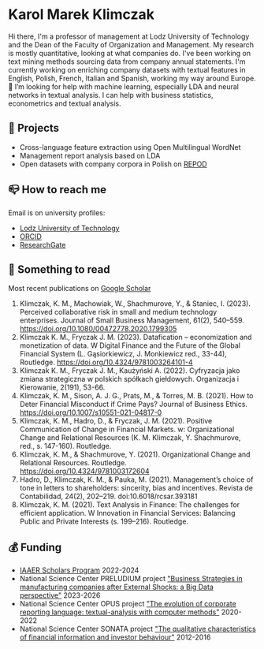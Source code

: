 # Karol Marek Klimczak
Hi there, I'm a professor of management at Lodz University of Technology and the Dean of the Faculty of Organization and Management. My research is mostly quantitative, looking at what companies do. I've been working on text mining methods sourcing data from company annual statements. I'm currently working on enriching company datasets with textual features in English, Polish, French, Italian and Spanish, working my way around Europe. 🤔 I’m looking for help with machine learning, especially LDA and neural networks in textual analysis. I can help with business statistics, econometrics and textual analysis.

## :hammer: Projects
* Cross-language feature extraction using Open Multilingual WordNet
* Management report analysis based on LDA
* Open datasets with company corpora in Polish on [REPOD](https://repod.icm.edu.pl/dataverse/repod?q=klimczak)

## :mailbox_closed: How to reach me
Email is on university profiles: 
* [Lodz University of Technology](https://wzip.edu.p.lodz.pl/user/profile.php?id=8821&lang=en)
* [ORCID](https://orcid.org/0000-0002-7898-9301)
* [ResearchGate](https://www.researchgate.net/profile/Karol_Klimczak)

## :green_book: Something to read
Most recent publications on [Google Scholar](https://scholar.google.com/citations?user=KykqRv0AAAAJ)
1. Klimczak, K. M., Machowiak, W., Shachmurove, Y., & Staniec, I. (2023). Perceived collaborative risk in small and medium technology enterprises. Journal of Small Business Management, 61(2), 540–559. https://doi.org/10.1080/00472778.2020.1799305
1. Klimczak K. M., Fryczak J. M. (2023). Datafication – economization and monetization of data. W Digital Finance and the Future of the Global Financial System (L. Gąsiorkiewicz, J. Monkiewicz red., 33-44), Routledge. https://doi.org/10.4324/9781003264101-4
2. Klimczak K. M., Fryczak J. M., Kaużyński A. (2022). Cyfryzacja jako zmiana strategiczna w polskich spółkach giełdowych. Organizacja i Kierowanie, 2(191), 53-66.
3. Klimczak, K. M., Sison, A. J. G., Prats, M., & Torres, M. B. (2021). How to Deter Financial Misconduct if Crime Pays? Journal of Business Ethics. https://doi.org/10.1007/s10551-021-04817-0
4. Klimczak, K. M., Hadro, D., & Fryczak, J. M. (2021). Positive Communication of Change in Financial Markets. w: Organizational Change and Relational Resources (K. M. Klimczak, Y. Shachmurove, red., s. 147-160). Routledge.
5. Klimczak, K. M., & Shachmurove, Y. (2021). Organizational Change and Relational Resources. Routledge. https://doi.org/10.4324/9781003172604
6. Hadro, D., Klimczak, K. M., & Pauka, M. (2021). Management’s choice of tone in letters to shareholders: sincerity, bias and incentives. Revista de Contabilidad, 24(2), 202–219. doi:10.6018/rcsar.393181
7. Klimczak, K. M. (2021). Text Analysis in Finance: The challenges for efficient application. W Innovation in Financial Services: Balancing Public and Private Interests (s. 199–216). Routledge.

## :moneybag: Funding
* [IAAER Scholars Program](https://www.accaglobal.com/vn/en/news/2022/june/acca-iaaer-scholars.html) 2022-2024
* National Science Center PRELUDIUM project ["Business Strategies in manufacturing companies after External Shocks: a Big Data perspective"](https://projekty.ncn.gov.pl/en/index.php?projekt_id=554527) 2023-2026
* National Science Center OPUS project ["The evolution of corporate reporting language: textual-analysis with computer methods"](https://projekty.ncn.gov.pl/en/index.php?projekt_id=463826) 2020-2022
* National Science Center SONATA project ["The qualitative characteristics of financial information and investor behaviour"](https://projekty.ncn.gov.pl/en/index.php?projekt_id=168619) 2012-2016
